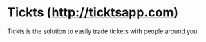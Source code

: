 Tickts (http://ticktsapp.com)
======

Tickts is the solution to easily trade tickets with people around you.
